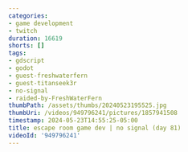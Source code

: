```yaml
---
categories:
- game development
- twitch
duration: 16619
shorts: []
tags:
- gdscript
- godot
- guest-freshwaterfern
- guest-titanseek3r
- no-signal
- raided-by-FreshWaterFern
thumbPath: /assets/thumbs/20240523195525.jpg
thumbUri: /videos/949796241/pictures/1857941508
timestamp: 2024-05-23T14:55:25-05:00
title: escape room game dev | no signal (day 81)
videoId: '949796241'
---
```

